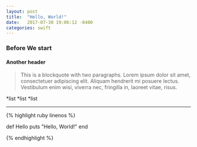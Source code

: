 ```yaml
---
layout: post
title:  "Hello, World!"
date:   2017-07-30 19:06:12 -0400
categories: swift
---
```

### Before We start
#### Another header

> This is a blockquote with two paragraphs. Lorem ipsum dolor sit amet,
consectetuer adipiscing elit. Aliquam hendrerit mi posuere lectus.
Vestibulum enim wisi, viverra nec, fringilla in, laoreet vitae, risus.

*list
*list
*list

*************

{% highlight ruby linenos %}

def Hello
  puts "Hello, World!"
end


{% endhighlight %}
